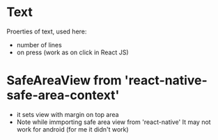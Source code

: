 # Text 

Proerties of text, used here:
* number of lines
* on press (work as on click in React JS)


# SafeAreaView  from 'react-native-safe-area-context'
* it sets view with margin on top area
* Note while immporting safe area view from 'react-native'
  It may not work for android (for me it didn't work)